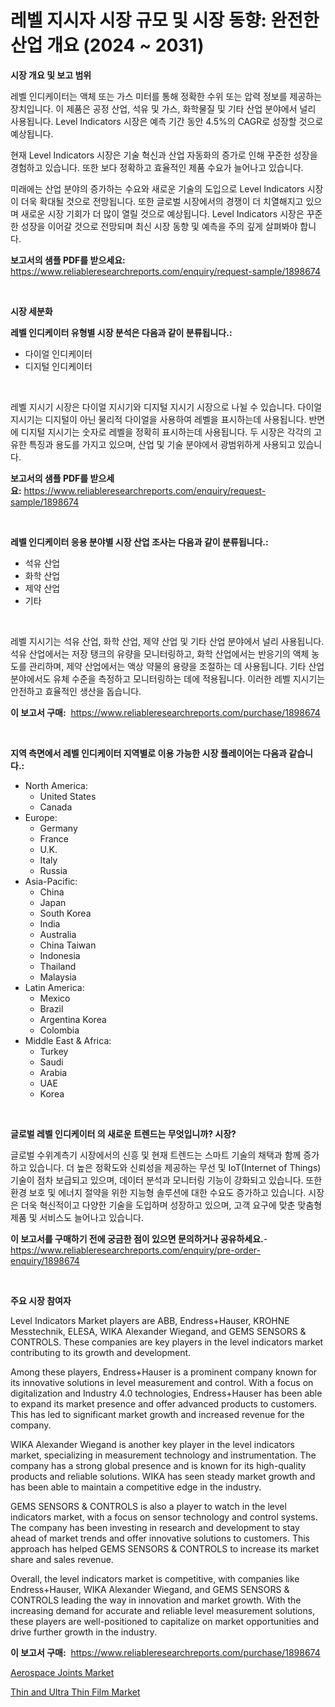 <p><h1>레벨 지시자 시장 규모 및 시장 동향: 완전한 산업 개요 (2024 ~ 2031)</h1></p><p><strong>시장 개요 및 보고 범위</strong></p>
<p><p>레벨 인디케이터는 액체 또는 가스 미터를 통해 정확한 수위 또는 압력 정보를 제공하는 장치입니다. 이 제품은 공정 산업, 석유 및 가스, 화학물질 및 기타 산업 분야에서 널리 사용됩니다. Level Indicators 시장은 예측 기간 동안 4.5%의 CAGR로 성장할 것으로 예상됩니다.</p><p>현재 Level Indicators 시장은 기술 혁신과 산업 자동화의 증가로 인해 꾸준한 성장을 경험하고 있습니다. 또한 보다 정확하고 효율적인 제품 수요가 늘어나고 있습니다.</p><p>미래에는 산업 분야의 증가하는 수요와 새로운 기술의 도입으로 Level Indicators 시장이 더욱 확대될 것으로 전망됩니다. 또한 글로벌 시장에서의 경쟁이 더 치열해지고 있으며 새로운 시장 기회가 더 많이 열릴 것으로 예상됩니다. Level Indicators 시장은 꾸준한 성장을 이어갈 것으로 전망되며 최신 시장 동향 및 예측을 주의 깊게 살펴봐야 합니다.</p></p>
<p><strong>보고서의 샘플 PDF를 받으세요:</strong> <a href="https://www.reliableresearchreports.com/enquiry/request-sample/1898674">https://www.reliableresearchreports.com/enquiry/request-sample/1898674</a></p>
<p>&nbsp;</p>
<p><strong>시장 세분화</strong></p>
<p><strong>레벨 인디케이터 유형별 시장 분석은 다음과 같이 분류됩니다.:</strong></p>
<p><ul><li>다이얼 인디케이터</li><li>디지털 인디케이터</li></ul></p>
<p>&nbsp;</p>
<p><p>레벨 지시기 시장은 다이얼 지시기와 디지털 지시기 시장으로 나뉠 수 있습니다. 다이얼 지시기는 디지털이 아닌 물리적 다이얼을 사용하여 레벨을 표시하는데 사용됩니다. 반면에 디지털 지시기는 숫자로 레벨을 정확히 표시하는데 사용됩니다. 두 시장은 각각의 고유한 특징과 용도를 가지고 있으며, 산업 및 기술 분야에서 광범위하게 사용되고 있습니다.</p></p>
<p><strong>보고서의 샘플 PDF를 받으세요:</strong>&nbsp;<a href="https://www.reliableresearchreports.com/enquiry/request-sample/1898674">https://www.reliableresearchreports.com/enquiry/request-sample/1898674</a></p>
<p>&nbsp;</p>
<p><strong> 레벨 인디케이터 응용 분야별 시장 산업 조사는 다음과 같이 분류됩니다.:</strong></p>
<p><ul><li>석유 산업</li><li>화학 산업</li><li>제약 산업</li><li>기타</li></ul></p>
<p>&nbsp;</p>
<p><p>레벨 지시기는 석유 산업, 화학 산업, 제약 산업 및 기타 산업 분야에서 널리 사용됩니다. 석유 산업에서는 저장 탱크의 유량을 모니터링하고, 화학 산업에서는 반응기의 액체 농도를 관리하며, 제약 산업에서는 액상 약물의 용량을 조절하는 데 사용됩니다. 기타 산업 분야에서도 유체 수준을 측정하고 모니터링하는 데에 적용됩니다. 이러한 레벨 지시기는 안전하고 효율적인 생산을 돕습니다.</p></p>
<p><strong>이 보고서 구매:</strong>&nbsp; <a href="https://www.reliableresearchreports.com/purchase/1898674">https://www.reliableresearchreports.com/purchase/1898674</a></p>
<p>&nbsp;</p>
<p><strong>지역 측면에서 레벨 인디케이터 지역별로 이용 가능한 시장 플레이어는 다음과 같습니다.:</strong></p>
<p><ul>
    <li>
        North America:
        <ul>
            <li>United States</li>
            <li>Canada</li>
        </ul>
    </li>
    <li>
        Europe:
        <ul>
            <li>Germany</li>
            <li>France</li>
            <li>U.K.</li>
            <li>Italy</li>
            <li>Russia</li>
        </ul>
    </li>
    <li>
        Asia-Pacific:
        <ul>
            <li>China</li>
            <li>Japan</li>
            <li>South Korea</li>
            <li>India</li>
            <li>Australia</li>
            <li>China Taiwan</li>
            <li>Indonesia</li>
            <li>Thailand</li>
            <li>Malaysia</li>
        </ul>
    </li>
    <li>
        Latin America:
        <ul>
            <li>Mexico</li>
            <li>Brazil</li>
            <li>Argentina Korea</li>
            <li>Colombia</li>
        </ul>
    </li>
    <li>
        Middle East & Africa:
        <ul>
            <li>Turkey</li>
            <li>Saudi</li>
            <li>Arabia</li>
            <li>UAE</li>
            <li>Korea</li>
        </ul>
    </li>
    </ul></p>
<p>&nbsp;</p>
<p><strong>글로벌 레벨 인디케이터 의 새로운 트렌드는 무엇입니까? 시장?</strong></p>
<p><p>글로벌 수위계측기 시장에서의 신흥 및 현재 트렌드는 스마트 기술의 채택과 함께 증가하고 있습니다. 더 높은 정확도와 신뢰성을 제공하는 무선 및 IoT(Internet of Things) 기술이 점차 보급되고 있으며, 데이터 분석과 모니터링 기능이 강화되고 있습니다. 또한 환경 보호 및 에너지 절약을 위한 지능형 솔루션에 대한 수요도 증가하고 있습니다. 시장은 더욱 혁신적이고 다양한 기술을 도입하며 성장하고 있으며, 고객 요구에 맞춘 맞춤형 제품 및 서비스도 늘어나고 있습니다.</p></p>
<p><strong>이 보고서를 구매하기 전에 궁금한 점이 있으면 문의하거나 공유하세요.</strong>- <a href="https://www.reliableresearchreports.com/enquiry/pre-order-enquiry/1898674">https://www.reliableresearchreports.com/enquiry/pre-order-enquiry/1898674</a></p>
<p>&nbsp;</p>
<p><strong>주요 시장 참여자</strong></p>
<p><p>Level Indicators Market players are ABB, Endress+Hauser, KROHNE Messtechnik, ELESA, WIKA Alexander Wiegand, and GEMS SENSORS & CONTROLS. These companies are key players in the level indicators market contributing to its growth and development.</p><p>Among these players, Endress+Hauser is a prominent company known for its innovative solutions in level measurement and control. With a focus on digitalization and Industry 4.0 technologies, Endress+Hauser has been able to expand its market presence and offer advanced products to customers. This has led to significant market growth and increased revenue for the company.</p><p>WIKA Alexander Wiegand is another key player in the level indicators market, specializing in measurement technology and instrumentation. The company has a strong global presence and is known for its high-quality products and reliable solutions. WIKA has seen steady market growth and has been able to maintain a competitive edge in the industry.</p><p>GEMS SENSORS & CONTROLS is also a player to watch in the level indicators market, with a focus on sensor technology and control systems. The company has been investing in research and development to stay ahead of market trends and offer innovative solutions to customers. This approach has helped GEMS SENSORS & CONTROLS to increase its market share and sales revenue.</p><p>Overall, the level indicators market is competitive, with companies like Endress+Hauser, WIKA Alexander Wiegand, and GEMS SENSORS & CONTROLS leading the way in innovation and market growth. With the increasing demand for accurate and reliable level measurement solutions, these players are well-positioned to capitalize on market opportunities and drive further growth in the industry.</p></p>
<p><strong>이 보고서 구매:</strong>&nbsp;&nbsp;<a href="https://www.reliableresearchreports.com/purchase/1898674">https://www.reliableresearchreports.com/purchase/1898674</a></p>
<p><p><a href="https://picayune-night-cbd.notion.site/Aerospace-Joints-Market-Share-Market-New-Trends-Analysis-Report-By-Type-By-Application-By-End-us-0df2cef3b7074c09adca72ede640a5f1">Aerospace Joints Market</a></p><p><a href="https://github.com/Hazelklievgspy6vdcsmu106w/Market-Research-Report-List-1/blob/main/thin-and-ultra-thin-film-market.md">Thin and Ultra Thin Film Market</a></p></p>
